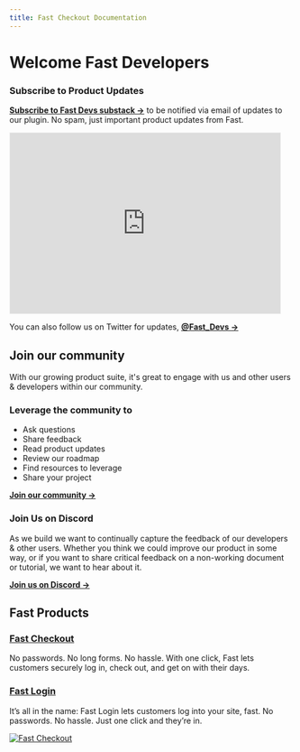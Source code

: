 ```yaml
---
title: Fast Checkout Documentation
---
```


# Welcome Fast Developers


### Subscribe to Product Updates

[**Subscribe to Fast Devs substack →**](https://fastdevs.substack.com/) to be notified via email of updates to our plugin. No spam, just important product updates from Fast.

<iframe src="https://fastdevs.substack.com/embed" width="480" height="320" style="border:1px solid #EEE; background:white;" frameborder="0" scrolling="no"></iframe>

You can also follow us on Twitter for updates, [**@Fast_Devs →**](https://twitter.com/fast_devs)

## Join our community
With our growing product suite, it's great to engage with us and other users & developers within our community. 

### Leverage the community to
* Ask questions
* Share feedback
* Read product updates
* Review our roadmap
* Find resources to leverage
* Share your project

[**Join our community →**](https://community.fastdevs.co)

### Join Us on Discord
As we build we want to continually capture the feedback of our developers & other users. Whether you think we could improve our product in some way, or if you want to share critical feedback on a non-working document or tutorial, we want to hear about it. 

[**Join us on Discord →**](https://discord.gg/pmDcSdRQ9x)

## Fast Products

### [Fast Checkout](/developer-portal/fast-checkout/)

No passwords. No long forms. No hassle. With one click, Fast lets customers securely log in, check out, and get on with their days.

### [Fast Login](/developer-portal/fast-login/)

It’s all in the name: Fast Login lets customers log into your site, fast. No passwords. No hassle. Just one click and they’re in.


[![Fast Checkout](https://www.dropbox.com/s/ciz50ow8wl94rjw/fast-product-preview.jpeg?raw=1)](https://www.fast.co)

